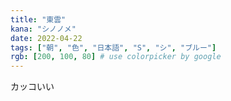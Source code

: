 ```yaml
---
title: "東雲"
kana: "シノノメ"
date: 2022-04-22
tags: ["朝", "色", "日本語", "S", "シ", "ブルー"] 
rgb: [200, 100, 80] # use colorpicker by google
---
```


カッコいい